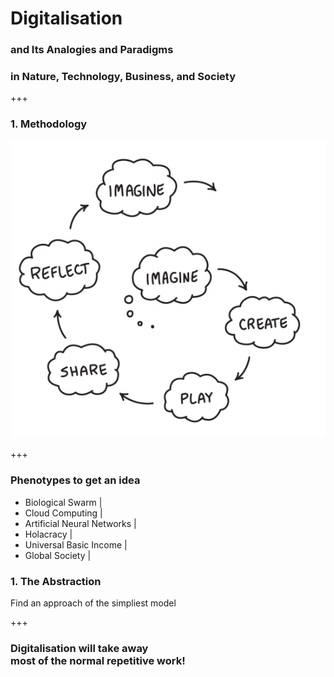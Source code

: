 # Digitalisation

### and Its Analogies and Paradigms
### in Nature, Technology, Business, and Society

+++

### 1. Methodology

![Learning Creative Learning](assets/image/learningCreativeLearning.png)

+++

### Phenotypes to get an idea

- Biological Swarm |
- Cloud Computing |
- Artificial Neural Networks |
- Holacracy |
- Universal Basic Income |
- Global Society |

### 1. The Abstraction


Find an approach of the simpliest model

+++

### Digitalisation will take away<br> most of the normal repetitive work!
